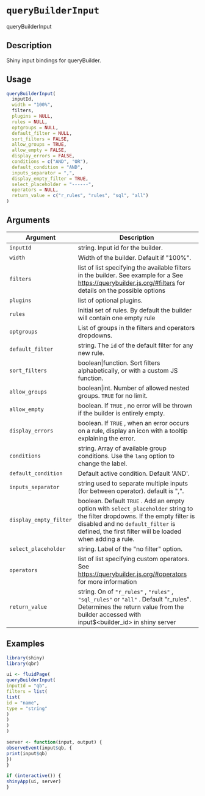 # `queryBuilderInput`

queryBuilderInput


## Description

Shiny input bindings for queryBuilder.


## Usage

```r
queryBuilderInput(
  inputId,
  width = "100%",
  filters,
  plugins = NULL,
  rules = NULL,
  optgroups = NULL,
  default_filter = NULL,
  sort_filters = FALSE,
  allow_groups = TRUE,
  allow_empty = FALSE,
  display_errors = FALSE,
  conditions = c("AND", "OR"),
  default_condition = "AND",
  inputs_separator = ",",
  display_empty_filter = TRUE,
  select_placeholder = "------",
  operators = NULL,
  return_value = c("r_rules", "rules", "sql", "all")
)
```


## Arguments

Argument      |Description
------------- |----------------
`inputId`     |     string. Input id for the builder.
`width`     |     Width of the builder. Default if "100%".
`filters`     |     list of list specifying the available filters in the builder. See example for a See https://querybuilder.js.org/#filters for details on the possible options
`plugins`     |     list of optional plugins.
`rules`     |     Initial set of rules. By default the builder will contain one empty rule
`optgroups`     |     List of groups in the filters and operators dropdowns.
`default_filter`     |     string. The `id` of the default filter for any new rule.
`sort_filters`     |     boolean\|function. Sort filters alphabetically, or with a custom JS function.
`allow_groups`     |     boolean\|int. Number of allowed nested groups. `TRUE` for no limit.
`allow_empty`     |     boolean. If `TRUE` , no error will be thrown if the builder is entirely empty.
`display_errors`     |     boolean. If `TRUE` , when an error occurs on a rule, display an icon with a tooltip explaining the error.
`conditions`     |     string. Array of available group conditions. Use the `lang` option to change the label.
`default_condition`     |     Default active condition. Default 'AND'.
`inputs_separator`     |     string used to separate multiple inputs (for between operator). default is ",".
`display_empty_filter`     |     boolean. Default `TRUE` . Add an empty option with `select_placeholder` string to the filter dropdowns. If the empty filter is disabled and no `default_filter`  is defined, the first filter will be loaded when adding a rule.
`select_placeholder`     |     string. Label of the "no filter" option.
`operators`     |     list of list specifying custom operators. See https://querybuilder.js.org/#operators for more information
`return_value`     |     string. On of `"r_rules"` , `"rules"` , `"sql_rules"`  or `"all"` . Default "r_rules". Determines the return value from the builder accessed with input$<builder_id> in shiny server


## Examples

```r
library(shiny)
library(qbr)

ui <- fluidPage(
queryBuilderInput(
inputId = "qb",
filters = list(
list(
id = "name",
type = "string"
)
)
)
)

server <- function(input, output) {
observeEvent(input$qb, {
print(input$qb)
})
}

if (interactive()) {
shinyApp(ui, server)
}
```


